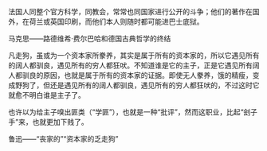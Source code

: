 法国人同整个官方科学，同教会，常常也同国家进行公开的斗争；他们的著作在国外，在荷兰或英国印刷，而他们本人则随时都可能进巴士底狱。

马克思——路德维希·费尔巴哈和德国古典哲学的终结


凡走狗，虽或为一个资本家所豢养，其实是属于所有的资本家的，所以它遇见所有的阔人都驯良，遇见所有的穷人都狂吠。不知道谁是它的主子，正是它遇见所有阔人都驯良的原因，也就是属于所有的资本家的证据。即使无人豢养，饿的精瘦，变成野狗了，但还是遇见所有的阔人都驯良，遇见所有的穷人都狂吠的，不过这时它就愈不明白谁是主子了。

也许以为给主子嗅出匪类（“学匪”），也就是一种“批评”，然而这职业，比起“刽子手”来，也就更加下贱了。

鲁迅——“丧家的”“资本家的乏走狗”
